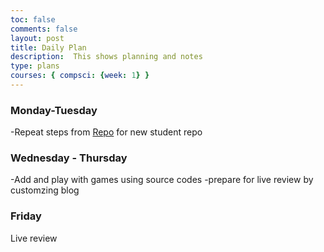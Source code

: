 ```yaml
---
toc: false
comments: false
layout: post
title: Daily Plan 
description:  This shows planning and notes 
type: plans
courses: { compsci: {week: 1} }
---
```


### Monday-Tuesday
-Repeat steps from <a href ="http://127.0.0.1:4200/student//2023/08/16/Tools_Hacks_Sample.html">Repo</a> for new student repo

### Wednesday - Thursday
-Add and play with games using source codes
-prepare for live review by customzing blog

### Friday
Live review